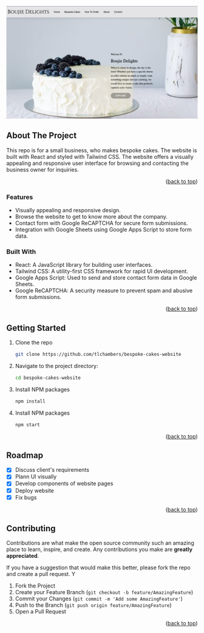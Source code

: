 ![Handmade Bespoke Cakes Website](./public/landingPage.png)

## About The Project
This repo is for a small business, who makes bespoke cakes. The website is built with React and styled with Tailwind CSS. The website offers a visually appealing and responsive user interface for browsing and contacting the business owner for inquiries.

<p align="right">(<a href="#readme-top">back to top</a>)</p>

### Features

- Visually appealing and responsive design.
- Browse the website to get to know more about the company.
- Contact form with Google ReCAPTCHA for secure form submissions.
- Integration with Google Sheets using Google Apps Script to store form data.

### Built With

- React: A JavaScript library for building user interfaces.
- Tailwind CSS: A utility-first CSS framework for rapid UI development.
- Google Apps Script: Used to send and store contact form data in Google Sheets.
- Google ReCAPTCHA: A security measure to prevent spam and abusive form submissions.

<p align="right">(<a href="#readme-top">back to top</a>)</p>

## Getting Started

1. Clone the repo
   ```sh
   git clone https://github.com/tlchambers/bespoke-cakes-website
   ```
2. Navigate to the project directory:
   ```sh
   cd bespoke-cakes-website
   ```
3. Install NPM packages
   ```sh
   npm install
   ```
4. Install NPM packages
   ```sh
   npm start
   ```

<p align="right">(<a href="#readme-top">back to top</a>)</p>

## Roadmap

- [x] Discuss client's requirements
- [x] Plann UI visually
- [x] Develop components of website pages
- [x] Deploy website
- [x] Fix bugs

<p align="right">(<a href="#readme-top">back to top</a>)</p>

<!-- CONTRIBUTING -->

## Contributing

Contributions are what make the open source community such an amazing place to learn, inspire, and create. Any contributions you make are **greatly appreciated**.

If you have a suggestion that would make this better, please fork the repo and create a pull request. Y

1. Fork the Project
2. Create your Feature Branch (`git checkout -b feature/AmazingFeature`)
3. Commit your Changes (`git commit -m 'Add some AmazingFeature'`)
4. Push to the Branch (`git push origin feature/AmazingFeature`)
5. Open a Pull Request

<p align="right">(<a href="#readme-top">back to top</a>)</p>
